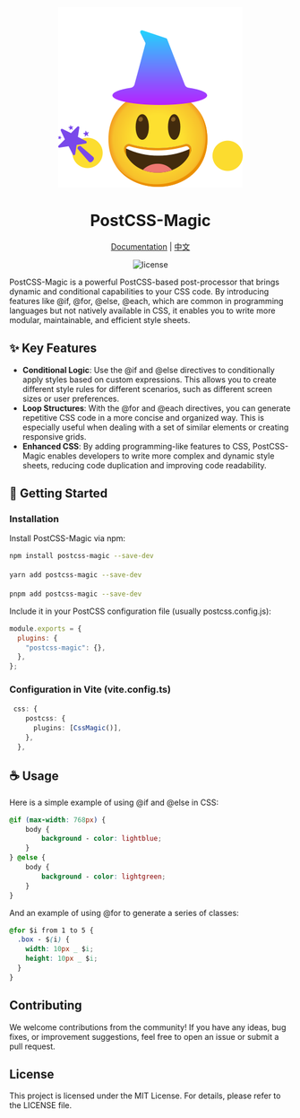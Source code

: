 <div align="center">
  <a href="/">
	<img src="./logo.svg"  />
  </a>
  <h1>PostCSS-Magic</h1>
  <p>
    <a href="">Documentation</a> | 
    <a href="./README.zh-CN.md">中文</a>
  </p>
  <p>
    <img src="https://img.shields.io/npm/l/@varlet/ui.svg" alt="license">
  </p>
</div>

PostCSS-Magic is a powerful PostCSS-based post-processor that brings dynamic and conditional capabilities to your CSS code. By introducing features like @if, @for, @else, @each, which are common in programming languages but not natively available in CSS, it enables you to write more modular, maintainable, and efficient style sheets.

## ✨ Key Features

- **Conditional Logic**: Use the @if and @else directives to conditionally apply styles based on custom expressions. This allows you to create different style rules for different scenarios, such as different screen sizes or user preferences.
- **Loop Structures**: With the @for and @each directives, you can generate repetitive CSS code in a more concise and organized way. This is especially useful when dealing with a set of similar elements or creating responsive grids.
- **Enhanced CSS**: By adding programming-like features to CSS, PostCSS-Magic enables developers to write more complex and dynamic style sheets, reducing code duplication and improving code readability.

## 🍿 Getting Started

### Installation

Install PostCSS-Magic via npm:

```bash
npm install postcss-magic --save-dev

yarn add postcss-magic --save-dev

pnpm add postcss-magic --save-dev

```

Include it in your PostCSS configuration file (usually postcss.config.js):

```javascript
module.exports = {
  plugins: {
    "postcss-magic": {},
  },
};
```

### Configuration in Vite (vite.config.ts)

```typescript
 css: {
    postcss: {
      plugins: [CssMagic()],
    },
  },

```

## ☕ Usage

Here is a simple example of using @if and @else in CSS:

```css
@if (max-width: 768px) {
    body {
        background - color: lightblue;
    }
} @else {
    body {
        background - color: lightgreen;
    }
}
```

And an example of using @for to generate a series of classes:

```css
@for $i from 1 to 5 {
  .box - $(i) {
    width: 10px _ $i;
    height: 10px _ $i;
  }
}
```

## Contributing

We welcome contributions from the community! If you have any ideas, bug fixes, or improvement suggestions, feel free to open an issue or submit a pull request.

## License

This project is licensed under the MIT License. For details, please refer to the LICENSE file.
